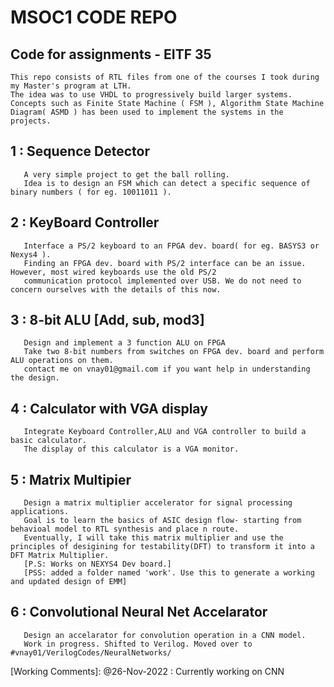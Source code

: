 # MSOC1 CODE REPO

## Code for assignments - EITF 35
    This repo consists of RTL files from one of the courses I took during my Master's program at LTH. 
    The idea was to use VHDL to progressively build larger systems. Concepts such as Finite State Machine ( FSM ), Algorithm State Machine Diagram( ASMD ) has been used to implement the systems in the projects.

## 1 : Sequence Detector
       A very simple project to get the ball rolling. 
       Idea is to design an FSM which can detect a specific sequence of binary numbers ( for eg. 10011011 ).
     

## 2 : KeyBoard Controller
       Interface a PS/2 keyboard to an FPGA dev. board( for eg. BASYS3 or Nexys4 ). 
       Finding an FPGA dev. board with PS/2 interface can be an issue. However, most wired keyboards use the old PS/2 
       communication protocol implemented over USB. We do not need to concern ourselves with the details of this now.

## 3 : 8-bit ALU [Add, sub, mod3]
       Design and implement a 3 function ALU on FPGA
       Take two 8-bit numbers from switches on FPGA dev. board and perform ALU operations on them.
       contact me on vnay01@gmail.com if you want help in understanding the design.

## 4 : Calculator with VGA display
       Integrate Keyboard Controller,ALU and VGA controller to build a basic calculator.
       The display of this calculator is a VGA monitor.

## 5 : Matrix Multipier
       Design a matrix multiplier accelerator for signal processing applications. 
       Goal is to learn the basics of ASIC design flow- starting from behavioal model to RTL synthesis and place n route. 
       Eventually, I will take this matrix multiplier and use the principles of desigining for testability(DFT) to transform it into a DFT Matrix Multiplier.
       [P.S: Works on NEXYS4 Dev board.]
       [PSS: added a folder named 'work'. Use this to generate a working and updated design of EMM]
       
## 6 : Convolutional Neural Net Accelarator
       Design an accelarator for convolution operation in a CNN model.
       Work in progress. Shifted to Verilog. Moved over to #vnay01/VerilogCodes/NeuralNetworks/

[Working Comments]: 
@26-Nov-2022 : Currently working on CNN
